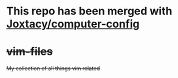 # This repo has been merged with [Joxtacy/computer-config](https://github.com/Joxtacy/computer-config)

# ~~vim-files~~

~~My collection of all things vim related~~
